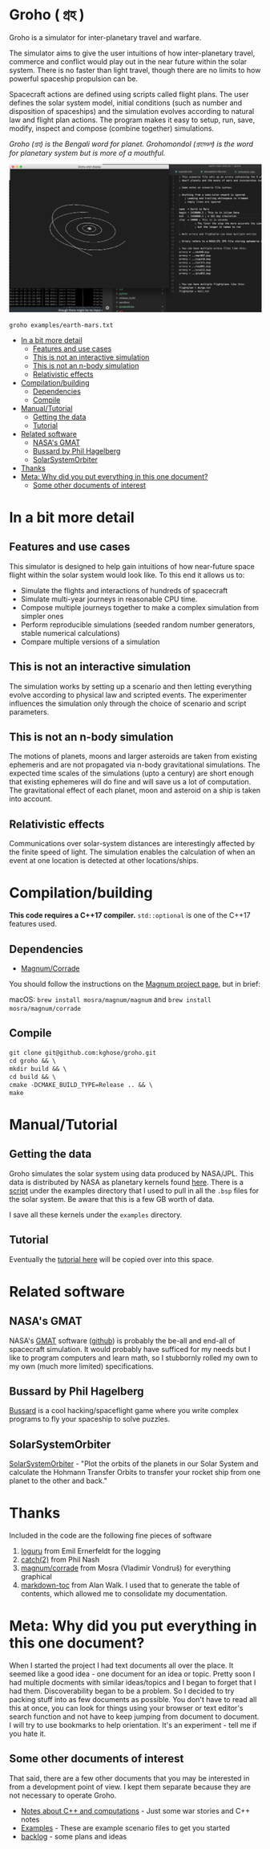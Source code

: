 Groho ( গ্রহ )
=====
Groho is a simulator for inter-planetary travel and warfare.

The simulator aims to give the user intuitions of how inter-planetary travel, 
commerce and conflict would play out in the near future within the solar system. 
There is no faster than light travel, though there are no limits to 
how powerful spaceship propulsion can be. 

Spacecraft actions are defined using scripts called flight plans. The user
defines the solar system model, initial conditions (such as number and disposition
of spaceships) and the simulation evolves according to natural law and
flight plan actions. The program makes it easy to setup, run, save, modify, inspect 
and compose (combine together) simulations. 

*Groho (গ্রহ) is the Bengali word for planet. Grohomondol (গ্রহমণ্ডল) is the word for 
planetary system but is more of a mouthful.*

![Groho 0.3.0 screenshot](docs/milestone-images/groho-0.3.0.png "Groho 0.3.0 screenshot")

```
groho examples/earth-mars.txt 
```






<!-- TOC -->

- [In a bit more detail](#in-a-bit-more-detail)
    - [Features and use cases](#features-and-use-cases)
    - [This is not an interactive simulation](#this-is-not-an-interactive-simulation)
    - [This is not an n-body simulation](#this-is-not-an-n-body-simulation)
    - [Relativistic effects](#relativistic-effects)
- [Compilation/building](#compilationbuilding)
    - [Dependencies](#dependencies)
    - [Compile](#compile)
- [Manual/Tutorial](#manualtutorial)
    - [Getting the data](#getting-the-data)
    - [Tutorial](#tutorial)
- [Related software](#related-software)
    - [NASA's GMAT](#nasas-gmat)
    - [Bussard by Phil Hagelberg](#bussard-by-phil-hagelberg)
    - [SolarSystemOrbiter](#solarsystemorbiter)
- [Thanks](#thanks)
- [Meta: Why did you put everything in this one document?](#meta-why-did-you-put-everything-in-this-one-document)
    - [Some other documents of interest](#some-other-documents-of-interest)

<!-- /TOC -->


# In a bit more detail


## Features and use cases

This simulator is designed to help gain intuitions of how near-future space 
flight within the solar system would look like. To this end it allows us to:

- Simulate the flights and interactions of hundreds of spacecraft
- Simulate multi-year journeys in reasonable CPU time.
- Compose multiple journeys together to make a complex simulation from simpler ones
- Perform reproducible simulations (seeded random number generators, stable numerical calculations)
- Compare multiple versions of a simulation


## This is not an interactive simulation

The simulation works by setting up a scenario and then letting everything evolve 
according to physical law and scripted events. The experimenter influences the 
simulation only through the choice of scenario and script parameters.


## This is not an n-body simulation

The motions of planets, moons and larger asteroids are taken from existing 
ephemeris and are not propagated via n-body gravitational simulations. The 
expected time scales of the simulations (upto a century) are short enough that 
existing ephemeres will do fine and will save us a lot of computation. 
The gravitational effect of each planet, moon and asteroid on a ship is taken 
into account.


## Relativistic effects

Communications over solar-system distances are interestingly affected by
the finite speed of light. The simulation enables the calculation of when an event 
at one location is detected at other locations/ships.


# Compilation/building

**This code requires a C++17 compiler.** 
`std::optional` is one of the C++17 features used.

## Dependencies

- [Magnum/Corrade][magnum]

You should follow the instructions on the [Magnum project page][magnum-install], 
but in brief:

macOS: `brew install mosra/magnum/magnum` and `brew install mosra/magnum/corrade`

## Compile

```
git clone git@github.com:kghose/groho.git
cd groho && \
mkdir build && \
cd build && \
cmake -DCMAKE_BUILD_TYPE=Release .. && \
make
```

# Manual/Tutorial

## Getting the data

Groho simulates the solar system using data produced by NASA/JPL. This data
is distributed by NASA as planetary kernels found [here][nasa-kernels]. 
There is a [script](examples/bsp-script.sh) under the examples directory that 
I used to pull in all the `.bsp` files for the solar system. Be aware that 
this is a few GB worth of data.

[nasa-kernels]: https://naif.jpl.nasa.gov/pub/naif/generic_kernels/spk/

I save all these kernels under the `examples` directory.


## Tutorial

Eventually the [tutorial here](docs/tutorial.md) will be copied over into this space.


# Related software


## NASA's GMAT

NASA's [GMAT] software ([github][GMAT-github]) is probably the be-all and end-all 
of spacecraft simulation. It would probably have sufficed for my needs 
but I like to program computers and learn math, 
so I stubbornly rolled my own to my own (much more limited) specifications.

[GMAT]: http://gmatcentral.org/display/GW/GMAT+Wiki+Home
[GMAT-github]: https://github.com/haisamido/GMAT

## Bussard by Phil Hagelberg

[Bussard](https://technomancy.itch.io/bussard) is a cool hacking/spaceflight game
where you write complex programs to fly your spaceship to solve puzzles.

## SolarSystemOrbiter

[SolarSystemOrbiter](https://github.com/madoee/SolarSystemOrbiter) -
"Plot the orbits of the planets in our Solar System and calculate the Hohmann Transfer Orbits to transfer your rocket ship from one planet to the other and back." 


# Thanks

Included in the code are the following fine pieces of software

1. [loguru](https://github.com/emilk/loguru) from Emil Ernerfeldt for the logging
2. [catch(2)](https://github.com/catchorg/Catch2) from Phil Nash
3. [magnum/corrade][magnum] from Mosra (Vladimír Von­druš) for everything graphical
4. [markdown-toc][mtoc] from Alan Walk. I used that to generate the table of contents, which allowed me to consolidate my documentation.

[magnum]: http://magnum.graphics/
[magnum-install]: http://doc.magnum.graphics/magnum/building.html
[mtoc]: https://github.com/AlanWalk/Markdown-TOC

# Meta: Why did you put everything in this one document?

When I started the project I had text documents all over the place. It seemed
like a good idea - one document for an idea or topic. Pretty soon I had multiple
docments with similar ideas/topics and I began to forget that I had them.
Discoverability began to be a problem. So I decided to try packing stuff into
as few documents as possible. You don't have to read all this at once, you can
look for things using your browser or text editor's search function and not
have to keep jumping from document to document. I will try to use bookmarks
to help orientation. It's an experiment - tell me if you hate it.

## Some other documents of interest

That said, there are a few other documents that you may be interested in from
a development point of view. I kept them separate because they are not necessary
to operate Groho.

- [Notes about C++ and computations](src/Readme.md) - Just some war stories and C++ notes
- [Examples](examples) - These are example scenario files to get you started
- [backlog](docs/backlog.md) - some plans and ideas